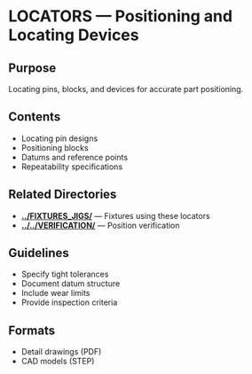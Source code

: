 # LOCATORS — Positioning and Locating Devices

## Purpose
Locating pins, blocks, and devices for accurate part positioning.

## Contents
- Locating pin designs
- Positioning blocks
- Datums and reference points
- Repeatability specifications

## Related Directories
- **[../FIXTURES_JIGS/](../FIXTURES_JIGS/)** — Fixtures using these locators
- **[../../VERIFICATION/](../../VERIFICATION/)** — Position verification

## Guidelines
- Specify tight tolerances
- Document datum structure
- Include wear limits
- Provide inspection criteria

## Formats
- Detail drawings (PDF)
- CAD models (STEP)
